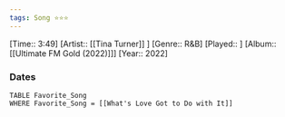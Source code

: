 ```yaml
---
tags: Song ⭐⭐⭐ 
---
```

[Time:: 3:49]
[Artist:: [[Tina Turner]] ]
[Genre:: R&B]
[Played:: ]
[Album:: [[Ultimate FM Gold (2022)]]]
[Year:: 2022]
### Dates
````dataview
TABLE Favorite_Song
WHERE Favorite_Song = [[What's Love Got to Do with It]]
````
